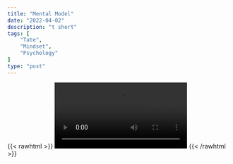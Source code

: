 ```yaml
---
title: "Mental Model"
date: "2022-04-02"
description: "t short"
tags: [
    "Tate",
    "Mindset",
    "Psychology"
]
type: "post"
---
```

{{< rawhtml >}}
    <video width="auto" height="auto" controls>
        <source src="https://clips.dev00ps.com/Tate/MENTAL%20TOUGHNESS%20shorts%20mentaltoughness.mp4" type="video/mp4"> 
    </video>
{{< /rawhtml >}}